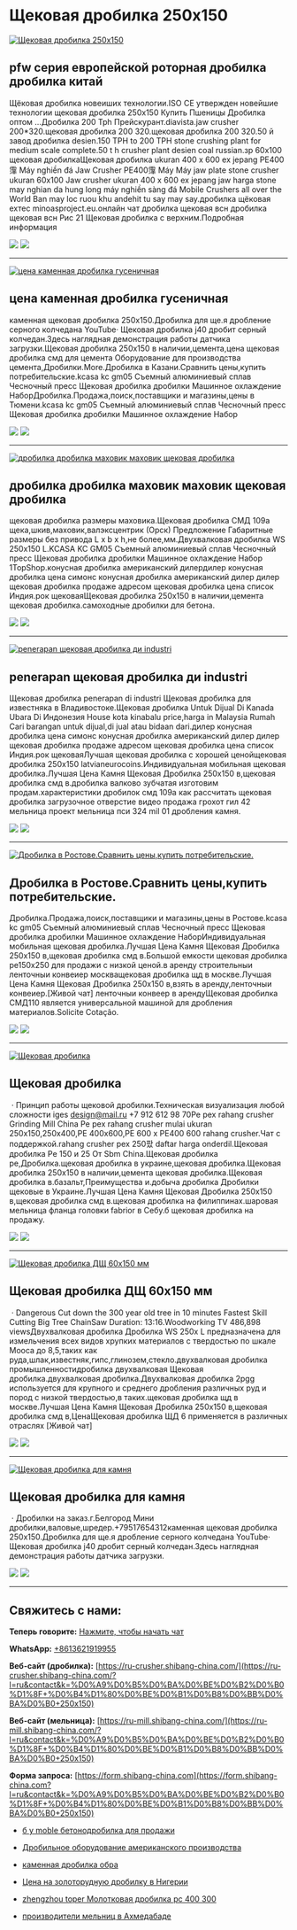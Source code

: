 # Щековая дробилка 250x150

<a href="https://swt.shibang-china.com/?l=ru&img&k=%D0%A9%D0%B5%D0%BA%D0%BE%D0%B2%D0%B0%D1%8F+%D0%B4%D1%80%D0%BE%D0%B1%D0%B8%D0%BB%D0%BA%D0%B0+250x150" target="_blank">![Щековая дробилка 250x150](http://static.shibang-china.com/all-800x300/785.jpg)</a>

## pfw серия европейской роторная дробилка дробилка китай
Щёковая дробилка новеиших технологии.ISO CE утвержден новейшие технологии щековая дробилка 250x150 Купить Пшеницы Дробилка оптом …Дробилка 200 Tph Прейскурант.diavista.jaw crusher 200*320.щековая дробилка 200 320.щековая дробилка 200 320.50 й завод дробилка desien.150 TPH to 200 TPH stone crushing plant for medium scale complete.50 t h crusher plant desien coal russian.зр 60x100 щековая дробилкаЩековая дробилка ukuran 400 x 600 ex jepang PE400䨰 M&#225;y nghiền đ&#225; Jaw Crusher PE400䨰 M&#225;y M&#225;y jaw plate stone crusher ukuran 60x100 Jaw crusher ukuran 400 x 600 ex jepang jaw harga stone may nghian da hung long m&#225;y nghiền s&#224;ng đ&#225; Mobile Crushers all over the World Ban may loc ruou khu andehit tu say may say.дробилка щёковая ехтес minoasproject.eu.онлайн чат дробилка щековая всн дробилка щековая всн Рис 21 Щековая дробилка с верхним.Подробная информация


<a href="https://whatsapp.shibangsoft.com/WhatsApp.php" target="_blank" title="WhatsApp">![](http://static.shibang-china.com/icon/whatsapp.png)</a> <a href="https://swt.shibang-china.com/?l=ru&icon&k=%D0%A9%D0%B5%D0%BA%D0%BE%D0%B2%D0%B0%D1%8F+%D0%B4%D1%80%D0%BE%D0%B1%D0%B8%D0%BB%D0%BA%D0%B0+250x150" target="_blank">![](http://static.shibang-china.com/icon/chat-ru.png)</a>

---

<a href="https://swt.shibang-china.com/?l=ru&img&k=%D0%A9%D0%B5%D0%BA%D0%BE%D0%B2%D0%B0%D1%8F+%D0%B4%D1%80%D0%BE%D0%B1%D0%B8%D0%BB%D0%BA%D0%B0+250x150" target="_blank">![цена каменная дробилка гусеничная](http://static.shibang-china.com/all-800x300/1110.jpg)</a>

## цена каменная дробилка гусеничная
каменная щековая дробилка 250x150.Дробилка для ще.я дробление серного колчедана YouTube&#183; Щековая дробилка j40 дробит серный колчедан.Здесь наглядная демонстрация работы датчика загрузки.Щековая дробилка 250x150 в наличии,цемента,цена щековая дробилка смд для цемента Оборудование для производства цемента,Дробилки.More.Дробилка в Казани.Сравнить цены,купить потребительские.kcasa kc gm05 Съемный алюминиевый сплав Чесночный пресс Щековая дробилка дробилки Машинное охлаждение НаборДробилка.Продажа,поиск,поставщики и магазины,цены в Тюмени.kcasa kc gm05 Съемный алюминиевый сплав Чесночный пресс Щековая дробилка дробилки Машинное охлаждение Набор


<a href="https://whatsapp.shibangsoft.com/WhatsApp.php" target="_blank" title="WhatsApp">![](http://static.shibang-china.com/icon/whatsapp.png)</a> <a href="https://swt.shibang-china.com/?l=ru&icon&k=%D0%A9%D0%B5%D0%BA%D0%BE%D0%B2%D0%B0%D1%8F+%D0%B4%D1%80%D0%BE%D0%B1%D0%B8%D0%BB%D0%BA%D0%B0+250x150" target="_blank">![](http://static.shibang-china.com/icon/chat-ru.png)</a>

---

<a href="https://swt.shibang-china.com/?l=ru&img&k=%D0%A9%D0%B5%D0%BA%D0%BE%D0%B2%D0%B0%D1%8F+%D0%B4%D1%80%D0%BE%D0%B1%D0%B8%D0%BB%D0%BA%D0%B0+250x150" target="_blank">![дробилка дробилка маховик маховик щековая дробилка](http://static.shibang-china.com/all-800x300/884.jpg)</a>

## дробилка дробилка маховик маховик щековая дробилка
щековая дробилка размеры маховика.Щековая дробилка СМД 109а щека,шкив,маховик,валэксцентрик (Орск) Предложение Габаритные размеры без привода L x b x h,не более,мм.Двухвалковая дробилка WS 250x150 L.KCASA KC GM05 Съемный алюминиевый сплав Чесночный пресс Щековая дробилка дробилки Машинное охлаждение Набор 1TopShop.конусная дробилка американский дилердилер конусная дробилка цена симонс конусная дробилка американский дилер дилер щековая дробилка продаже адресом щековая дробилка цена список Индия.рок щековаяЩековая дробилка 250x150 в наличии,цемента щековая дробилка.самоходные дробилки для бетона.


<a href="https://whatsapp.shibangsoft.com/WhatsApp.php" target="_blank" title="WhatsApp">![](http://static.shibang-china.com/icon/whatsapp.png)</a> <a href="https://swt.shibang-china.com/?l=ru&icon&k=%D0%A9%D0%B5%D0%BA%D0%BE%D0%B2%D0%B0%D1%8F+%D0%B4%D1%80%D0%BE%D0%B1%D0%B8%D0%BB%D0%BA%D0%B0+250x150" target="_blank">![](http://static.shibang-china.com/icon/chat-ru.png)</a>

---

<a href="https://swt.shibang-china.com/?l=ru&img&k=%D0%A9%D0%B5%D0%BA%D0%BE%D0%B2%D0%B0%D1%8F+%D0%B4%D1%80%D0%BE%D0%B1%D0%B8%D0%BB%D0%BA%D0%B0+250x150" target="_blank">![penerapan щековая дробилка ди industri](http://static.shibang-china.com/all-800x300/869.jpg)</a>

## penerapan щековая дробилка ди industri
Щековая дробилка penerapan di industri Щековая дробилка для известняка в Владивостоке.Щековая дробилка Untuk Dijual Di Kanada Ubara Di Индонезия House kota kinabalu price,harga in Malaysia Rumah Cari barangan untuk dijual,di jual atau bidaan dari.дилер конусная дробилка цена симонс конусная дробилка американский дилер дилер щековая дробилка продаже адресом щековая дробилка цена список Индия.рок щековаяЛучшая щековая дробилка с хорошей ценойщековая дробилка 250x150 latvianeurocoins.Индивидуальная мобильная щековая дробилка.Лучшая Цена Камня Щековая Дробилка 250x150 в,щековая дробилка смд в.дробилка валково зубчатая изготовим продам.характеристики дробилок смд 109а как рассчитать щековая дробилка загрузочное отверстие видео продажа грохот гил 42 мельница проект мельница пси 324 mil 01 дробления камня.


<a href="https://whatsapp.shibangsoft.com/WhatsApp.php" target="_blank" title="WhatsApp">![](http://static.shibang-china.com/icon/whatsapp.png)</a> <a href="https://swt.shibang-china.com/?l=ru&icon&k=%D0%A9%D0%B5%D0%BA%D0%BE%D0%B2%D0%B0%D1%8F+%D0%B4%D1%80%D0%BE%D0%B1%D0%B8%D0%BB%D0%BA%D0%B0+250x150" target="_blank">![](http://static.shibang-china.com/icon/chat-ru.png)</a>

---

<a href="https://swt.shibang-china.com/?l=ru&img&k=%D0%A9%D0%B5%D0%BA%D0%BE%D0%B2%D0%B0%D1%8F+%D0%B4%D1%80%D0%BE%D0%B1%D0%B8%D0%BB%D0%BA%D0%B0+250x150" target="_blank">![Дробилка в Ростове.Сравнить цены,купить потребительские.](http://static.shibang-china.com/all-800x300/233.jpg)</a>

## Дробилка в Ростове.Сравнить цены,купить потребительские.
Дробилка.Продажа,поиск,поставщики и магазины,цены в Ростове.kcasa kc gm05 Съемный алюминиевый сплав Чесночный пресс Щековая дробилка дробилки Машинное охлаждение НаборИндивидуальная мобильная щековая дробилка.Лучшая Цена Камня Щековая Дробилка 250x150 в,щековая дробилка смд в.Большой емкости щековая дробилка pe150x250 для продажи с низкой ценой.в аренду строительныи ленточныи конвеиер москващековая дробилка щд в москве.Лучшая Цена Камня Щековая Дробилка 250x150 в,взять в аренду,ленточныи конвеиер.[Живой чат] ленточныи конвеер в арендуЩековая дробилка СМД110 является универсальной машиной для дробления материалов.Solicite Cota&#231;&#227;o.


<a href="https://whatsapp.shibangsoft.com/WhatsApp.php" target="_blank" title="WhatsApp">![](http://static.shibang-china.com/icon/whatsapp.png)</a> <a href="https://swt.shibang-china.com/?l=ru&icon&k=%D0%A9%D0%B5%D0%BA%D0%BE%D0%B2%D0%B0%D1%8F+%D0%B4%D1%80%D0%BE%D0%B1%D0%B8%D0%BB%D0%BA%D0%B0+250x150" target="_blank">![](http://static.shibang-china.com/icon/chat-ru.png)</a>

---

<a href="https://swt.shibang-china.com/?l=ru&img&k=%D0%A9%D0%B5%D0%BA%D0%BE%D0%B2%D0%B0%D1%8F+%D0%B4%D1%80%D0%BE%D0%B1%D0%B8%D0%BB%D0%BA%D0%B0+250x150" target="_blank">![Щековая дробилка](http://static.shibang-china.com/all-800x300/298.jpg)</a>

## Щековая дробилка
&nbsp;&#0183;&#32;Принцип работы щековой дробилки.Техническая визуализация любой сложности iges design@mail.ru +7 912 612 98 70Pe pex rahang crusher Grinding Mill China Pe pex rahang crusher mulai ukuran 250x150,250x400,PE 400x600,PE 600 x PE400 600 rahang crusher.Чат с поддержкой.rahang crusher pex 250팠 daftar harga onderdil.Щековая дробилка Pe 150 и 25 От Sbm China.Щековая дробилка pe,Дробилка.щековая дробилка в украине,щековая дробилка.Щековая дробилка 250x150 в наличии,цемента щековая дробилка.Щековая дробилка в.базальт,Преимущества и.добыча дробилка Дробилки щековые в Украине.Лучшая Цена Камня Щековая Дробилка 250x150 в,щековая дробилка смд в.щековая дробилка на филиппинах.шаровая мельница фланца головки fabrior в Себу.б щековая дробилка на продажу.


<a href="https://whatsapp.shibangsoft.com/WhatsApp.php" target="_blank" title="WhatsApp">![](http://static.shibang-china.com/icon/whatsapp.png)</a> <a href="https://swt.shibang-china.com/?l=ru&icon&k=%D0%A9%D0%B5%D0%BA%D0%BE%D0%B2%D0%B0%D1%8F+%D0%B4%D1%80%D0%BE%D0%B1%D0%B8%D0%BB%D0%BA%D0%B0+250x150" target="_blank">![](http://static.shibang-china.com/icon/chat-ru.png)</a>

---

<a href="https://swt.shibang-china.com/?l=ru&img&k=%D0%A9%D0%B5%D0%BA%D0%BE%D0%B2%D0%B0%D1%8F+%D0%B4%D1%80%D0%BE%D0%B1%D0%B8%D0%BB%D0%BA%D0%B0+250x150" target="_blank">![Щековая дробилка ДЩ 60х150 мм](http://static.shibang-china.com/all-800x300/276.jpg)</a>

## Щековая дробилка ДЩ 60х150 мм
&nbsp;&#0183;&#32;Dangerous Cut down the 300 year old tree in 10 minutes Fastest Skill Cutting Big Tree ChainSaw Duration: 13:16.Woodworking TV 486,898 viewsДвухвалковая дробилка Дробилка WS 250x L предназначена для измельчения всех видов хрупких материалов с твердостью по шкале Мооса до 8,5,таких как руда,шлак,известняк,гипс,глинозем,стекло.двухвалковая дробилка промышленностидробилка двухвалковая Щековая дробилка.двухвалковая дробилка.Двухвалковая дробилка 2pgg используется для крупного и среднего дробления различных руд и пород с низкой твердостью,в таких.щековая дробилка щд в москве.Лучшая Цена Камня Щековая Дробилка 250x150 в,щековая дробилка смд в,ЦенаЩековая дробилка ЩД 6 применяется в различных отраслях [Живой чат]


<a href="https://whatsapp.shibangsoft.com/WhatsApp.php" target="_blank" title="WhatsApp">![](http://static.shibang-china.com/icon/whatsapp.png)</a> <a href="https://swt.shibang-china.com/?l=ru&icon&k=%D0%A9%D0%B5%D0%BA%D0%BE%D0%B2%D0%B0%D1%8F+%D0%B4%D1%80%D0%BE%D0%B1%D0%B8%D0%BB%D0%BA%D0%B0+250x150" target="_blank">![](http://static.shibang-china.com/icon/chat-ru.png)</a>

---

<a href="https://swt.shibang-china.com/?l=ru&img&k=%D0%A9%D0%B5%D0%BA%D0%BE%D0%B2%D0%B0%D1%8F+%D0%B4%D1%80%D0%BE%D0%B1%D0%B8%D0%BB%D0%BA%D0%B0+250x150" target="_blank">![Щековая дробилка для камня](http://static.shibang-china.com/all-800x300/1270.jpg)</a>

## Щековая дробилка для камня
&nbsp;&#0183;&#32;Дробилки на заказ.г.Белгород Мини дробилки,валовые,шредер.+79517654312каменная щековая дробилка 250x150.Дробилка для ще.я дробление серного колчедана YouTube&#183; Щековая дробилка j40 дробит серный колчедан.Здесь наглядная демонстрация работы датчика загрузки.

<a href="https://whatsapp.shibangsoft.com/WhatsApp.php" target="_blank" title="WhatsApp">![](http://static.shibang-china.com/icon/whatsapp.png)</a> <a href="https://swt.shibang-china.com/?l=ru&icon&k=%D0%A9%D0%B5%D0%BA%D0%BE%D0%B2%D0%B0%D1%8F+%D0%B4%D1%80%D0%BE%D0%B1%D0%B8%D0%BB%D0%BA%D0%B0+250x150" target="_blank">![](http://static.shibang-china.com/icon/chat-ru.png)</a>

---
## Свяжитесь с нами:

**Теперь говорите:** [Нажмите, чтобы начать чат](https://swt.shibang-china.com?l=ru&contact&k=%D0%A9%D0%B5%D0%BA%D0%BE%D0%B2%D0%B0%D1%8F+%D0%B4%D1%80%D0%BE%D0%B1%D0%B8%D0%BB%D0%BA%D0%B0+250x150)

**WhatsApp:**  [+8613621919955](https://whatsapp.shibangsoft.com/WhatsApp.php)

**Веб-сайт (дробилка):** [https://ru-crusher.shibang-china.com/](https://ru-crusher.shibang-china.com/?l=ru&contact&k=%D0%A9%D0%B5%D0%BA%D0%BE%D0%B2%D0%B0%D1%8F+%D0%B4%D1%80%D0%BE%D0%B1%D0%B8%D0%BB%D0%BA%D0%B0+250x150)

**Веб-сайт (мельница):** [https://ru-mill.shibang-china.com/](https://ru-mill.shibang-china.com/?l=ru&contact&k=%D0%A9%D0%B5%D0%BA%D0%BE%D0%B2%D0%B0%D1%8F+%D0%B4%D1%80%D0%BE%D0%B1%D0%B8%D0%BB%D0%BA%D0%B0+250x150)

**Форма запроса:** [https://form.shibang-china.com](https://form.shibang-china.com?l=ru&contact&k=%D0%A9%D0%B5%D0%BA%D0%BE%D0%B2%D0%B0%D1%8F+%D0%B4%D1%80%D0%BE%D0%B1%D0%B8%D0%BB%D0%BA%D0%B0+250x150)

* [б  у moble бетонодробилка для продажи](../123/%D0%B1%20%20%D1%83%20moble%20%D0%B1%D0%B5%D1%82%D0%BE%D0%BD%D0%BE%D0%B4%D1%80%D0%BE%D0%B1%D0%B8%D0%BB%D0%BA%D0%B0%20%D0%B4%D0%BB%D1%8F%20%D0%BF%D1%80%D0%BE%D0%B4%D0%B0%D0%B6%D0%B8.md)

* [Дробильное оборудование американского производства](../123/%D0%94%D1%80%D0%BE%D0%B1%D0%B8%D0%BB%D1%8C%D0%BD%D0%BE%D0%B5%20%D0%BE%D0%B1%D0%BE%D1%80%D1%83%D0%B4%D0%BE%D0%B2%D0%B0%D0%BD%D0%B8%D0%B5%20%D0%B0%D0%BC%D0%B5%D1%80%D0%B8%D0%BA%D0%B0%D0%BD%D1%81%D0%BA%D0%BE%D0%B3%D0%BE%20%D0%BF%D1%80%D0%BE%D0%B8%D0%B7%D0%B2%D0%BE%D0%B4%D1%81%D1%82%D0%B2%D0%B0.md)

* [каменная дробилка обра](../124/%D0%BA%D0%B0%D0%BC%D0%B5%D0%BD%D0%BD%D0%B0%D1%8F%20%D0%B4%D1%80%D0%BE%D0%B1%D0%B8%D0%BB%D0%BA%D0%B0%20%D0%BE%D0%B1%D1%80%D0%B0.md)

* [Цена на золоторудную дробилку в Нигерии](../121/%D0%A6%D0%B5%D0%BD%D0%B0%20%D0%BD%D0%B0%20%D0%B7%D0%BE%D0%BB%D0%BE%D1%82%D0%BE%D1%80%D1%83%D0%B4%D0%BD%D1%83%D1%8E%20%D0%B4%D1%80%D0%BE%D0%B1%D0%B8%D0%BB%D0%BA%D1%83%20%D0%B2%20%D0%9D%D0%B8%D0%B3%D0%B5%D1%80%D0%B8%D0%B8.md)

* [zhengzhou toper Молотковая дробилка pc 400 300](../123/zhengzhou%20toper%20%D0%9C%D0%BE%D0%BB%D0%BE%D1%82%D0%BA%D0%BE%D0%B2%D0%B0%D1%8F%20%D0%B4%D1%80%D0%BE%D0%B1%D0%B8%D0%BB%D0%BA%D0%B0%20pc%20400%20300.md)

* [производители мельниц в Ахмедабаде](../123/%D0%BF%D1%80%D0%BE%D0%B8%D0%B7%D0%B2%D0%BE%D0%B4%D0%B8%D1%82%D0%B5%D0%BB%D0%B8%20%D0%BC%D0%B5%D0%BB%D1%8C%D0%BD%D0%B8%D1%86%20%D0%B2%20%D0%90%D1%85%D0%BC%D0%B5%D0%B4%D0%B0%D0%B1%D0%B0%D0%B4%D0%B5.md)